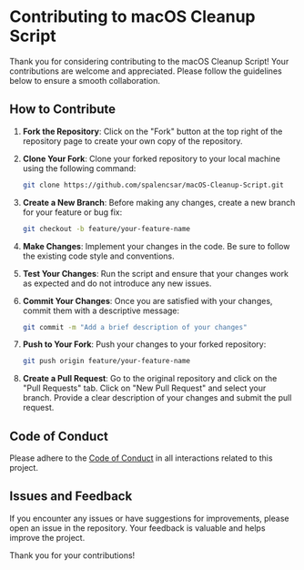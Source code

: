 # Contributing to macOS Cleanup Script

Thank you for considering contributing to the macOS Cleanup Script! Your contributions are welcome and appreciated. Please follow the guidelines below to ensure a smooth collaboration.

## How to Contribute

1. **Fork the Repository**: Click on the "Fork" button at the top right of the repository page to create your own copy of the repository.

2. **Clone Your Fork**: Clone your forked repository to your local machine using the following command:
   ```bash
   git clone https://github.com/spalencsar/macOS-Cleanup-Script.git
   ```

3. **Create a New Branch**: Before making any changes, create a new branch for your feature or bug fix:
   ```bash
   git checkout -b feature/your-feature-name
   ```

4. **Make Changes**: Implement your changes in the code. Be sure to follow the existing code style and conventions.

5. **Test Your Changes**: Run the script and ensure that your changes work as expected and do not introduce any new issues.

6. **Commit Your Changes**: Once you are satisfied with your changes, commit them with a descriptive message:
   ```bash
   git commit -m "Add a brief description of your changes"
   ```

7. **Push to Your Fork**: Push your changes to your forked repository:
   ```bash
   git push origin feature/your-feature-name
   ```

8. **Create a Pull Request**: Go to the original repository and click on the "Pull Requests" tab. Click on "New Pull Request" and select your branch. Provide a clear description of your changes and submit the pull request.

## Code of Conduct

Please adhere to the [Code of Conduct](CODE_OF_CONDUCT.md) in all interactions related to this project.

## Issues and Feedback

If you encounter any issues or have suggestions for improvements, please open an issue in the repository. Your feedback is valuable and helps improve the project.

Thank you for your contributions!
